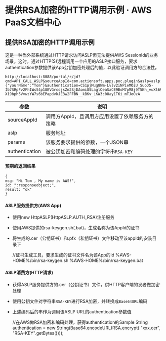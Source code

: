 # 提供RSA加密的HTTP调用示例 · AWS PaaS文档中心

## 提供RSA加密的HTTP调用示例

这是一种当外部系统通过HTTP请求访问ASLP但无法提供AWS SessionId的业务场景。这时，通过HTTP(S)远程调用一个应用的ASLP接口服务，要求authentication参数提供该App公钥加密处理后的值，以此验证调用方的合法性。
    
    
    http://localhost:8088/portal/r/jd?cmd=API_CALL_ASLP&sourceAppId=com.actionsoft.apps.poc.plugin&aslp=aslp://com.actionsoft.apps.poc.plugin/myName3&params={"yourName":"Tom"}&authentication=CS1pjMug8Wm-Lvlv2iNPieMOiU_SuoJ5-Ib7SRpFv2PhIWsS4p1UEVGrccjsZm2SjDAomiOSLaglOeaSaCE9BoM7pM8j9T5Kh_vuXl69bhsFR-X19bph5VvwzYW7s6bEPapdvkJE3w2FFBN__kBKv_LKW3c0Uay1T6i_mTJoOzA
    

参数 | 说明  
---|---  
sourceAppId | 调用方AppId，且调用方应用设置了依赖服务方的策略  
aslp | 服务地址  
params | 该服务要求提供的参数，一个JSON串  
authentication | 被公钥加密和编码处理的字符串`RSA-KEY`  
  
#### 预期的返回结果
    
    
    {
    msg: "Hi Tom , My name is AWS!",
    id: ":responseobject;",
    result: "ok"
    }
    

#### ASLP服务提供方(AWS App)

  * 使用new HttpASLP(HttpASLP.AUTH_RSA)注册服务
  * 使用AWS提供的rsa-keygen.sh(.bat)，生成名称为该AppId的证书
  * 将生成的.cer（公钥证书）和.pfx（私钥证书）文件移动至该appId的安装目录下

    
    
    //证书生成工具，要求生成的证书文件名为该App的Id
    %AWS-HOME%/bin/rsa-keygen.sh
    %AWS-HOME%/bin/rsa-keygen.bat
    

#### ASLP消费方(HTTP请求)

  * 获得ASLP服务提供方的.cer（公钥证书）文件，供HTTP客户端的发者做加密处理
  * 使用公钥文件对字符串`RSA-KEY`进行RSA加密，并转换成`Base64URL`编码
  * 上述编码后的串作为调用该ASLP URL的authentication参数值

    
    
    //在AWS做RSA加密和编码处理，获得authentication的Sample
    String authentication = new String(Base64.encodeURL(RSA.encrypt( "xxx.cer", "RSA-KEY".getBytes())));